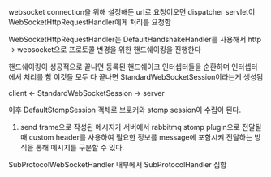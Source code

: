 
websocket connection을 위해 설정해둔 url로 요청이오면 dispatcher servlet이 WebSocketHttpRequestHandler에게 처리를 요청함

WebSocketHttpRequestHandler는 DefaultHandshakeHandler를 사용해서 http -> websocket으로 프로토콜 변경을 위한 핸드쉐이킹을 진행한다 

핸드쉐이킹이 성공적으로 끝나면 등록된 핸드쉐이크 인터셉터들을 순환하며 인터셉터에서 처리를 함
이것들 모두 다 끝나면 StandardWebSocketSession이라는게 생성됨

client <- StandardWebSocketSession -> server

이후 DefaultStompSession 객체로 브로커와 stomp session이 수립이 된다. 

1. send frame으로 작성된 메시지가 서버에서 rabbitmq stomp plugin으로 전달될때 custom header를 사용하여 필요한 정보를 message에 포함시켜 전달하는 방식을 통해 메시지를 구분할 수 있다.

SubProtocolWebSocketHandler 내부에서 SubProtocolHandler 집합 